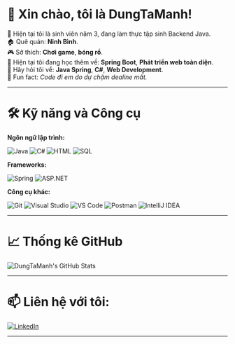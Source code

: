 # 👋 Xin chào, tôi là DungTaManh!

🌱 Hiện tại tôi là sinh viên năm 3, đang làm thực tập sinh Backend Java.  
🏠 Quê quán: **Ninh Bình**.  
🎮 Sở thích: **Chơi game**, **bóng rổ**.  
🌱 Hiện tại tôi đang học thêm về: **Spring Boot**, **Phát triển web toàn diện**.  
💬 Hãy hỏi tôi về: **Java Spring**, **C#**, **Web Development**.  
🎯 Fun fact: *Code đi em do dự chậm dealine mất.*

---

# 🛠️ Kỹ năng và Công cụ

**Ngôn ngữ lập trình:**

![Java](https://img.shields.io/badge/Java-orange?style=for-the-badge&logo=java&logoColor=white)
![C#](https://img.shields.io/badge/C%23-239120?style=for-the-badge&logo=csharp&logoColor=white)
![HTML](https://img.shields.io/badge/HTML-E34F26?style=for-the-badge&logo=html5&logoColor=white)
![SQL](https://img.shields.io/badge/SQL-4479A1?style=for-the-badge&logo=mysql&logoColor=white)

**Frameworks:**

![Spring](https://img.shields.io/badge/Spring-6DB33F?style=for-the-badge&logo=spring&logoColor=white)
![ASP.NET](https://img.shields.io/badge/ASP.NET-512BD4?style=for-the-badge&logo=dotnet&logoColor=white)

**Công cụ khác:**

![Git](https://img.shields.io/badge/Git-F05032?style=for-the-badge&logo=git&logoColor=white)
![Visual Studio](https://img.shields.io/badge/Visual%20Studio-5C2D91?style=for-the-badge&logo=visualstudio&logoColor=white)
![VS Code](https://img.shields.io/badge/VS%20Code-007ACC?style=for-the-badge&logo=visualstudiocode&logoColor=white)
![Postman](https://img.shields.io/badge/Postman-FF6C37?style=for-the-badge&logo=postman&logoColor=white)
![IntelliJ IDEA](https://img.shields.io/badge/IntelliJ%20IDEA-000000?style=for-the-badge&logo=intellijidea&logoColor=white)

---

# 📈 Thống kê GitHub

![DungTaManh's GitHub Stats](https://github-readme-stats.vercel.app/api?username=tmd2311&show_icons=true&theme=gruvbox_light&hide=prs,issues)

---

# 📫 Liên hệ với tôi:

[![LinkedIn](https://img.shields.io/badge/LinkedIn-Connect-blue?style=for-the-badge&logo=linkedin)](https://www.linkedin.com/in/tmd2311/)

---

